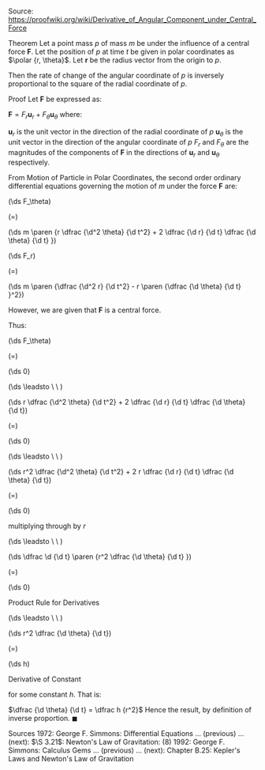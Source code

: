 # 

Source: https://proofwiki.org/wiki/Derivative_of_Angular_Component_under_Central_Force

Theorem
Let a point mass $p$ of mass $m$ be under the influence of a central force $\mathbf F$.
Let the position of $p$ at time $t$ be given in polar coordinates as $\polar {r, \theta}$.
Let $\mathbf r$ be the radius vector from the origin to $p$.

Then the rate of change of the angular coordinate of $p$ is inversely proportional to the square of the radial coordinate of $p$.


Proof
Let $\mathbf F$ be expressed as:

$\mathbf F = F_r \mathbf u_r + F_\theta \mathbf u_\theta$
where:

$\mathbf u_r$ is the unit vector in the direction of the radial coordinate of $p$
$\mathbf u_\theta$ is the unit vector in the direction of the angular coordinate of $p$
$F_r$ and $F_\theta$ are the magnitudes of the components of $\mathbf F$ in the directions of $\mathbf u_r$ and $\mathbf u_\theta$ respectively.

From Motion of Particle in Polar Coordinates, the second order ordinary differential equations governing the motion of $m$ under the force $\mathbf F$ are:














\(\ds F_\theta\)

\(=\)







\(\ds m \paren {r \dfrac {\d^2 \theta} {\d t^2} + 2 \dfrac {\d r} {\d t} \dfrac {\d \theta} {\d t} }\)




















\(\ds F_r\)

\(=\)







\(\ds m \paren {\dfrac {\d^2 r} {\d t^2} - r \paren {\dfrac {\d \theta} {\d t} }^2}\)










However, we are given that $\mathbf F$ is a central force.




Thus:














\(\ds F_\theta\)

\(=\)







\(\ds 0\)














\(\ds \leadsto \ \ \)





\(\ds r \dfrac {\d^2 \theta} {\d t^2} + 2 \dfrac {\d r} {\d t} \dfrac {\d \theta} {\d t}\)

\(=\)







\(\ds 0\)














\(\ds \leadsto \ \ \)





\(\ds r^2 \dfrac {\d^2 \theta} {\d t^2} + 2 r \dfrac {\d r} {\d t} \dfrac {\d \theta} {\d t}\)

\(=\)







\(\ds 0\)





multiplying through by $r$








\(\ds \leadsto \ \ \)





\(\ds \dfrac \d {\d t} \paren {r^2 \dfrac {\d \theta} {\d t} }\)

\(=\)







\(\ds 0\)





Product Rule for Derivatives








\(\ds \leadsto \ \ \)





\(\ds r^2 \dfrac {\d \theta} {\d t}\)

\(=\)







\(\ds h\)





Derivative of Constant



for some constant $h$.
That is:

$\dfrac {\d \theta} {\d t} = \dfrac h {r^2}$
Hence the result, by definition of inverse proportion.
$\blacksquare$


Sources
1972: George F. Simmons: Differential Equations ... (previous) ... (next): $\S 3.21$: Newton's Law of Gravitation: $(8)$
1992: George F. Simmons: Calculus Gems ... (previous) ... (next): Chapter $\text {B}.25$: Kepler's Laws and Newton's Law of Gravitation




